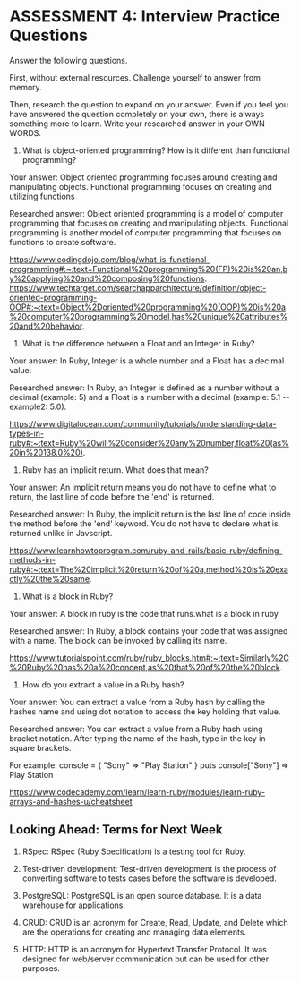 # ASSESSMENT 4: Interview Practice Questions

Answer the following questions.

First, without external resources. Challenge yourself to answer from memory.

Then, research the question to expand on your answer. Even if you feel you have answered the question completely on your own, there is always something more to learn. Write your researched answer in your OWN WORDS.

1. What is object-oriented programming? How is it different than functional programming?

Your answer:
Object oriented programming focuses around creating and manipulating objects. Functional programming focuses 
on creating and utilizing functions

Researched answer:
Object oriented programming is a model of computer programming that focuses on creating and manipulating
objects. Functional programming is another model of computer programming that focuses on functions to create
software.

https://www.codingdojo.com/blog/what-is-functional-programming#:~:text=Functional%20programming%20(FP)%20is%20an,by%20applying%20and%20composing%20functions.
https://www.techtarget.com/searchapparchitecture/definition/object-oriented-programming-OOP#:~:text=Object%2Doriented%20programming%20(OOP)%20is%20a%20computer%20programming%20model,has%20unique%20attributes%20and%20behavior.

1. What is the difference between a Float and an Integer in Ruby?

Your answer:
In Ruby, Integer is a whole number and a Float has a decimal value.

Researched answer:
In Ruby, an Integer is defined as a number without a decimal (example: 5) and a Float is
a number with a decimal (example: 5.1 -- example2: 5.0).

https://www.digitalocean.com/community/tutorials/understanding-data-types-in-ruby#:~:text=Ruby%20will%20consider%20any%20number,float%20(as%20in%20138.0%20).

1. Ruby has an implicit return. What does that mean?

Your answer:
An implicit return means you do not have to define what to return, the last line of code
before the 'end' is returned.

Researched answer:
In Ruby, the implicit return is the last line of code inside the method before the 'end' keyword.
You do not have to declare what is returned unlike in Javscript.

https://www.learnhowtoprogram.com/ruby-and-rails/basic-ruby/defining-methods-in-ruby#:~:text=The%20implicit%20return%20of%20a,method%20is%20exactly%20the%20same.

1. What is a block in Ruby?

Your answer:
A block in ruby is the code that runs.what is a block in ruby


Researched answer:
In Ruby, a block contains your code that was assigned with a name. The block can be invoked by
calling its name.

https://www.tutorialspoint.com/ruby/ruby_blocks.htm#:~:text=Similarly%2C%20Ruby%20has%20a%20concept,as%20that%20of%20the%20block.

1. How do you extract a value in a Ruby hash?

Your answer:
You can extract a value from a Ruby hash by calling the hashes name and
using dot notation to access the key holding that value.

Researched answer:
You can extract a value from a Ruby hash using bracket notation.
After typing the name of the hash, type in the key in square brackets.

For example:
console = { 
  "Sony" => "Play Station"
}
puts console["Sony"] => Play Station

https://www.codecademy.com/learn/learn-ruby/modules/learn-ruby-arrays-and-hashes-u/cheatsheet

## Looking Ahead: Terms for Next Week

1. RSpec:
RSpec (Ruby Specification) is a testing tool for Ruby.

2. Test-driven development:
Test-driven development is the process of converting software to tests cases
before the software is developed.

3. PostgreSQL:
PostgreSQL is an open source database. It is a data warehouse for applications.

4. CRUD:
CRUD is an acronym for Create, Read, Update, and Delete which are the operations for
creating and managing data elements.

5. HTTP:
HTTP is an acronym for Hypertext Transfer Protocol. It was designed for web/server communication 
but can be used for other purposes.